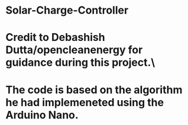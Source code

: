 # Solar-Charge-Controller
# Credit to Debashish Dutta/opencleanenergy for guidance during this project.\
# The code is based on the algorithm he had implemeneted using the Arduino Nano.
